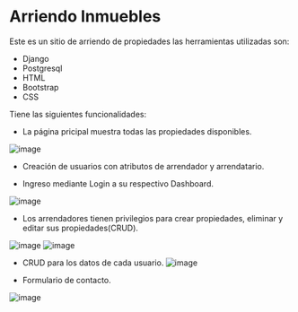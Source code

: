 # <h1> Arriendo Inmuebles </h1>

<p> Este es un sitio de arriendo de propiedades las herramientas utilizadas son: </p>

* Django
* Postgresql
* HTML
* Bootstrap
* CSS

Tiene las siguientes funcionalidades:

* La página pricipal muestra todas las propiedades disponibles.

![image](https://user-images.githubusercontent.com/55920809/187966902-74c1832b-96c8-47f9-9ad9-999f08e37347.png)

* Creación de usuarios con atributos de arrendador y arrendatario.

* Ingreso mediante Login a su respectivo Dashboard.

![image](https://user-images.githubusercontent.com/55920809/187967045-9cb3832c-2989-48e6-9ff4-0a6df46927d7.png)

 * Los arrendadores tienen privilegios para crear propiedades, eliminar y editar sus propiedades(CRUD).
 
![image](https://user-images.githubusercontent.com/55920809/187967144-e3c1e127-7017-4efe-a518-6266192eab52.png)
![image](https://user-images.githubusercontent.com/55920809/187967348-6979daa6-493c-4a7f-9b5f-8f65eaffe050.png)


* CRUD para los datos de cada usuario.
![image](https://user-images.githubusercontent.com/55920809/187967230-e9258420-438e-4d8a-b0ac-83f42fac23b9.png)

* Formulario de contacto.

![image](https://user-images.githubusercontent.com/55920809/187968596-5dbc65db-8624-43f5-b6a2-18059e3cdb13.png)




